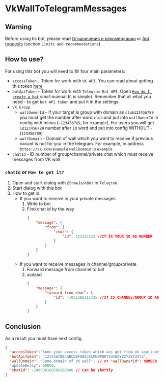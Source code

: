 # VkWallToTelegramMessages

## Warning

Before using tis bot, please read [Ограничения и рекомендации](https://vk.com/dev/api_requests?f=3.%20%D0%9E%D0%B3%D1%80%D0%B0%D0%BD%D0%B8%D1%87%D0%B5%D0%BD%D0%B8%D1%8F%20%D0%B8%20%D1%80%D0%B5%D0%BA%D0%BE%D0%BC%D0%B5%D0%BD%D0%B4%D0%B0%D1%86%D0%B8%D0%B8) or [Api requests](https://vk.com/dev/api_requests) (section `Limits and recommendations`)

## How to use?

For using this bot you will need to fill four main parameters:

* `accessToken` - Token for work with `VK API`. You can read about getting this token [here](https://vk.com/dev/access_token)
* `botApiToken` - Token for work with `Telegram Bot API`. Open [`How do I create a bot`](https://core.telegram.org/bots#3-how-do-i-create-a-bot)
small manual (it is simple). Remember that all what you need - to get `bot API token` and put it in the settings
* `VK Group`
    * `wallOwnerId` - If your target is group with domain as `club123456789` you must get the number
    after word `club` and put into `wallOwnerId` in config with minus (`-123456789`, for example). For users
    you will get `id123456789` number after `id` word and put into config WITHOUT `-` (`123456789`)
    * `wallDomain` - Domain of wall which you want to receive if previous variant
    is not for you in the telegram. For example, in address `https://vk.com/example`
`wallDomain` is `example`
* `chatId` - ID number of group/channel/private chat which must receive messages from VK wall

### `chatId` or `How te get it?`

1. Open and start dialog with `@ShowJsonBot` in `Telegram`
2. Start dialog with this bot
3. How to get id
    * If you want to receive in your private messages
        1. Write to bot
        2. Find chat id by the way
            ```json
            {
                "message": {
                    "from": {
                        "chat": {
                            "id": 123123123 //IT IS YOUR ID AS NUMBER
                        }
                    }
                }
            }
            ```
    * If you want to receive messages in channel/group/private
        1. Forward message from channel to bot
        2. asdasd
            ```json
            {
                "message": {
                    "forward_from_chat": {
                        "id": -1001286316435 //IT IS CHANNEL/GROUP ID AS NUMBER
                    }
                }
            }
            ```

## Conclusion

As a result you must have next config:

```json
{
  "accessToken":"Some your access token which was got from vk application management page",
  "botApiToken": "123456789:ABCDEFGHIJKLMNOPQRTSUVWXYZXYZXYZXYZ",
  "wallDomain": "Some domain of VK wall", // or "wallOwnerId": NUMBER
  "updateDelay": 60000,
  "chatId": -100500100500100500 // Can be shortly
}
```
